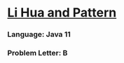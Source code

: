 # [Li Hua and Pattern](https://codeforces.com/contest/1797/problem/B)

### Language: Java 11

### Problem Letter: B

